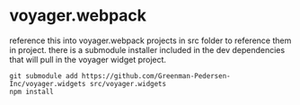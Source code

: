 # voyager.webpack

reference this into voyager.webpack projects in src folder to reference them in project. there is a submodule installer included in the dev dependencies that will pull in the voyager widget project.

```
git submodule add https://github.com/Greenman-Pedersen-Inc/voyager.widgets src/voyager.widgets
npm install

```
